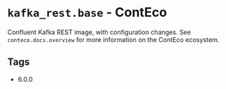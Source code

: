 # `kafka_rest.base` - ContEco

Confluent Kafka REST image, with configuration changes.
See `conteco.docs.overview` for more information on the ContEco ecosystem.

## Tags

* 6.0.0  
